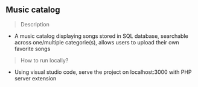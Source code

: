 ## Music catalog

> Description
- A music catalog displaying songs stored in SQL database, searchable across one/multiple categorie(s), allows users to upload their own favorite songs

> How to run locally?
- Using visual studio code, serve the project on localhost:3000 with PHP server extension
